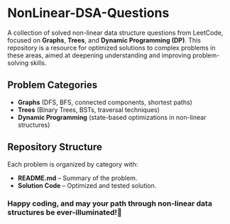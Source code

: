 # NonLinear-DSA-Questions

A collection of solved non-linear data structure questions from LeetCode, focused on **Graphs**, **Trees**, and **Dynamic Programming (DP)**. This repository is a resource for optimized solutions to complex problems in these areas, aimed at deepening understanding and improving problem-solving skills.

## Problem Categories
- **Graphs** (DFS, BFS, connected components, shortest paths)
- **Trees** (Binary Trees, BSTs, traversal techniques)
- **Dynamic Programming** (state-based optimizations in non-linear structures)

## Repository Structure
Each problem is organized by category with:
- **README.md** – Summary of the problem.
- **Solution Code** – Optimized and tested solution.

### Happy coding, and may your path through non-linear data structures be ever-illuminated!🤝
